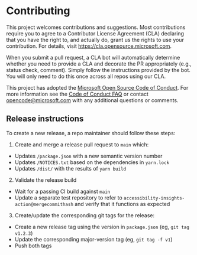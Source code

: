 <!--
Copyright (c) Microsoft Corporation. All rights reserved.
Licensed under the MIT License.
-->

# Contributing

This project welcomes contributions and suggestions. Most contributions require you to agree to a
Contributor License Agreement (CLA) declaring that you have the right to, and actually do, grant us
the rights to use your contribution. For details, visit https://cla.opensource.microsoft.com.

When you submit a pull request, a CLA bot will automatically determine whether you need to provide
a CLA and decorate the PR appropriately (e.g., status check, comment). Simply follow the instructions
provided by the bot. You will only need to do this once across all repos using our CLA.

This project has adopted the [Microsoft Open Source Code of Conduct](https://opensource.microsoft.com/codeofconduct/).
For more information see the [Code of Conduct FAQ](https://opensource.microsoft.com/codeofconduct/faq/) or
contact [opencode@microsoft.com](mailto:opencode@microsoft.com) with any additional questions or comments.

## Release instructions

To create a new release, a repo maintainer should follow these steps:

1. Create and merge a release pull request to `main` which:

-   Updates `/package.json` with a new semantic version number
-   Updates `/NOTICES.txt` based on the dependencies in `yarn.lock`
-   Updates `/dist/` with the results of `yarn build`

2. Validate the release build

-   Wait for a passing CI build against `main`
-   Update a separate test repository to refer to `accessibility-insights-action@mergecommithash` and verify that it functions as expected

3. Create/update the corresponding git tags for the release:

-   Create a new release tag using the version in `package.json` (eg, `git tag v1.2.3`)
-   Update the corresponding major-version tag (eg, `git tag -f v1`)
-   Push both tags
